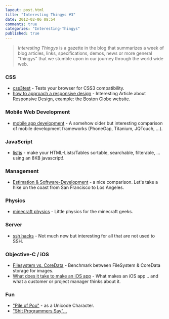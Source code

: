 ```yaml
---
layout: post.html
title: "Interesting Thingys #3"
date: 2012-02-06 08:54
comments: true
categories: "Interesting-Thingys"
published: true
---
```


> _Interesting Thingys_ is a gazette in the blog that summarizes a week of blog articles, links, specifications, demos, news or more general "thingys" that we stumble upon in our journey through the world wide web.

### CSS
- [css3test](http://css3test.com/) - Tests your browser for CSS3 compatibility.
- [how to approach a responsive design](http://upstatement.com/blog/2012/01/how-to-approach-a-responsive-design/) - Interesting Article about Responsive Design, example: the Boston Globe website.

<!-- more -->

### Mobile Web Development
- [mobile app development](http://dumaslab.com/2011/05/best-mobile-web-html5-framework-for-mobile-app-development/) - A somehow older but interesting comparison of mobile development frameworks (PhoneGap, Titanium, JQTouch, ...).


### JavaScript
- [listjs](http://listjs.com) - make your HTML-Lists/Tables sortable, searchable, filterable, ... using an 8KB javascript!.


### Management
- [Estimation &amp; Software-Development](http://www.quora.com/Engineering-Management/Why-are-software-development-task-estimations-regularly-off-by-a-factor-of-2-3) - a nice comparison. Let's take a hike on the coast from San Francisco to Los Angeles.


### Physics
- [minecraft physics](http://www.wired.com/wiredscience/2012/02/minecraft-physics) - Little physics for the minecraft geeks.


### Server
- [ssh hacks](http://matt.might.net/articles/ssh-hacks/) - Not much new but interesting for all that are not used to SSH.


### Objective-C / iOS
- [Filesystem vs. CoreData](http://biasedbit.com/filesystem-vs-coredata-image-cache/) - Benchmark between FileSystem &amp; CoreData storage for images.
- [What does it take to make an iOS app](http://kentnguyen.com/ios/what-does-it-take-to-make-an-ios-app/) - What makes an iOS app .. and what a customer or project manager thinks about it.


### Fun
- ["Pile of Poo"](http://www.fileformat.info/info/unicode/char/1f4a9/index.htm) - as a Unicode Character.
- ["Shit Programmers Say"...](http://www.youtube.com/watch?feature=player_embedded&v=8WZr6fvtEgk)